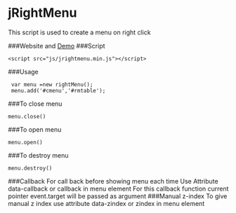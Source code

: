 jRightMenu
=========

This script is used to create a menu on right click

###Website and [Demo](http://jformslider.com/products#jRightMenu)
###Script
```
<script src="js/jrightmenu.min.js"></script>
```

###Usage
```
 var menu =new rightMenu();
 menu.add('#cmenu','#rmtable');
```
###To close menu
```
menu.close() 
```
###To open menu
```
menu.open() 
```
###To destroy menu
```
menu.destroy() 
```
###Callback
For call back before showing menu each time
Use Attribute data-callback or callback in menu element
For this callback function current pointer event.target will be passed as argument
###Manual z-index
To give manual z index use attribute data-zindex or zindex in menu element

